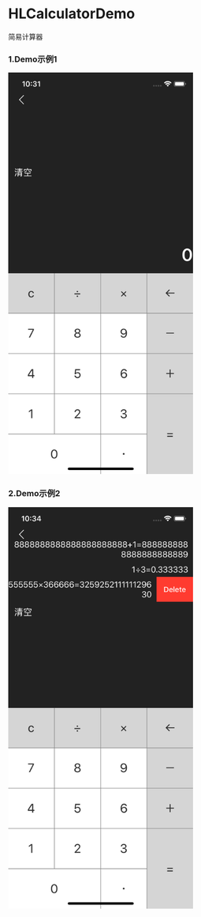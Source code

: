 # HLCalculatorDemo
简易计算器
### 1.Demo示例1
<img src="https://github.com/huanglei1926/HLCalculatorDemo/blob/master/Images/image1.png" width="375" height="812" alt="Demo示例1"/>

### 2.Demo示例2
<img src="https://github.com/huanglei1926/HLCalculatorDemo/blob/master/Images/image2.png" width="375" height="812" alt="Demo示例2"/>
